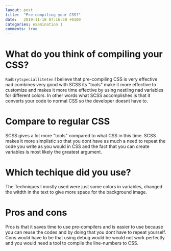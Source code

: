 ```yaml
---
layout: post
title:  "Pre-compiling your CSS?"
date:   2019-11-18 07:16:50 +0100
categories: examination 1
comments: true
---
```

# What do you think of compiling your CSS?
`Radbrytspecialliteten`
I believe that pre-compiling CSS is very effective  nad combines very good with SCSS its "tools" make it more effective to customize and makes it more time effective by using nestling nad variables for different colors. In other words what SCSS accomplishes is that it converts your code to normal CSS so the developer doesnt have to.

# Compare to regular CSS

SCSS gives a lot more "tools" compared to what CSS in this time. SCSS makes it more simplistic so that you dont have as much a need to repeat the code you write as you would in CSS and the fact that you can create variables is most likely the greatest argument.

# Which techique did you use?
The Techniques I mostly used were just some colors in variables, changed the witdth in the text to give more space for the background image.

# Pros and cons
Pros is that it saves time to use pre-compilers and is easier to use because you can reuse the codes and by doing that you dont have to repeat yourself. Cons would have to be that using debug would be would not work perfectly and you would need a tool to compile the line-numbers to CSS. 